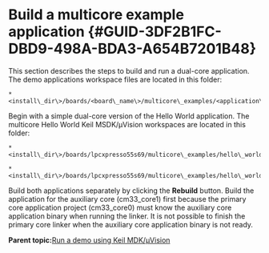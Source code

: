 # Build a multicore example application {#GUID-3DF2B1FC-DBD9-498A-BDA3-A654B7201B48}

This section describes the steps to build and run a dual-core application. The demo applications workspace files are located in this folder:

```
*<install\_dir\>/boards/<board\_name\>/multicore\_examples/<application\_name\>/<core\_type\>/mdk*
```

Begin with a simple dual-core version of the Hello World application. The multicore Hello World Keil MSDK/μVision workspaces are located in this folder:

```
*<install\_dir\>/boards/lpcxpresso55s69/multicore\_examples/hello\_world/cm33\_core0/mdk/hello\_world\_cm33\_core0.uvmpw*
```

```
*<install\_dir\>/boards/lpcxpresso55s69/multicore\_examples/hello\_world/cm33\_core1/mdk/hello\_world\_cm33\_core1.uvmpw*
```

Build both applications separately by clicking the **Rebuild** button. Build the application for the auxiliary core \(cm33\_core1\) first because the primary core application project \(cm33\_core0\) must know the auxiliary core application binary when running the linker. It is not possible to finish the primary core linker when the auxiliary core application binary is not ready.

**Parent topic:**[Run a demo using Keil MDK/μVision](../topics/run_a_demo_using_keil__mdk_vision.md)

